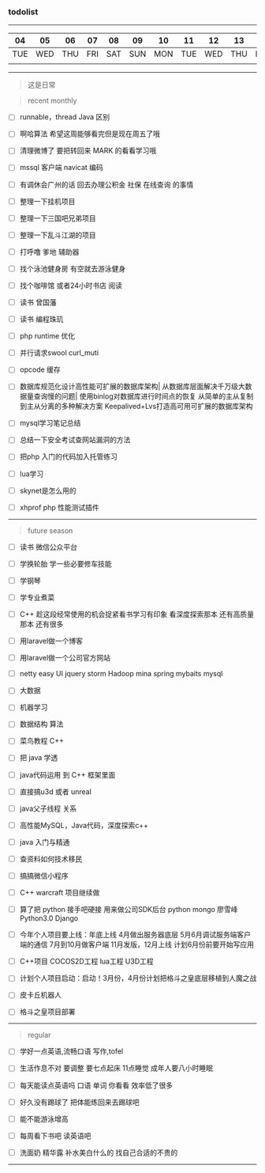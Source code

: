 ### todolist
---
04 | 05 | 06 | 07 | 08 | 09 | 10 | 11 | 12 | 13 | 14 | 15 | 16 | 17 | 
---|--- |--- |--- |--- |--- |--- |--- |--- |--- |--- |--- |--- |--- |
TUE|WED |THU |FRI |SAT |SUN |MON |TUE |WED |THU |FRI |SAT |SUN |MON |
   |    |    |    |    |    |    |    |    |    |    |    |    |    |

---
> 这是日常

> recent monthly
- [ ] runnable，thread Java 区别
- [ ] 啊哈算法 希望这周能够看完但是现在周五了哦
- [ ] 清理微博了 要把转回来 MARK 的看看学习哦

- [ ] mssql 客户端 navicat 编码
- [ ] 有调休会广州的话 回去办理公积金 社保 在线查询 的事情
- [ ] 整理一下挂机项目
- [ ] 整理一下三国吧兄弟项目
- [ ] 整理一下乱斗江湖的项目
- [ ] 打呼噜 爹地 辅助器
- [ ] 找个泳池健身房 有空就去游泳健身
- [ ] 找个咖啡馆 或者24小时书店 阅读
- [ ] 读书 曾国藩
- [ ] 读书 编程珠玑
- [ ] php runtime 优化
- [ ] 并行请求swool curl_muti
- [ ] opcode 缓存
- [ ] 数据库规范化设计高性能可扩展的数据库架构|
      从数据库层面解决千万级大数据量查询慢的问题|
      使用binlog对数据库进行时间点的恢复
      从简单的主从复制到主从分离的多种解决方案
      Keepalived+Lvs打造高可用可扩展的数据库架构
- [ ] mysql学习笔记总结
- [ ] 总结一下安全考试查网站漏洞的方法
- [ ] 把php 入门的代码加入托管练习
- [ ] lua学习
- [ ] skynet是怎么用的
- [ ] xhprof php 性能测试插件

---

>future season
- [ ] 读书 微信公众平台
- [ ] 学换轮胎 学一些必要修车技能
- [ ] 学钢琴
- [ ] 学专业煮菜
- [ ] C++ 趁这段经常使用的机会捉紧看书学习有印象  看深度探索那本 还有高质量那本 还有很多
- [ ] 用laravel做一个博客
- [ ] 用laravel做一个公司官方网站
- [ ] netty easy UI jquery storm Hadoop mina spring mybaits mysql
- [ ] 大数据
- [ ] 机器学习
- [ ] 数据结构 算法
- [ ] 菜鸟教程 C++
- [ ] 把 java 学透
- [ ] java代码运用 到 C++ 框架里面
- [ ] 直接搞u3d 或者 unreal
- [ ] java父子线程 关系
- [ ] 高性能MySQL，Java代码，深度探索c++
- [ ] java 入门与精通
- [ ] 查资料如何技术移民
- [ ] 搞搞微信小程序
- [ ] C++ warcraft 项目继续做
- [ ] 算了把 python 接手吧硬接 用来做公司SDK后台 python mongo 廖雪峰Python3.0 Django

- [ ] 今年个人项目要上线：年底上线
        4月做出服务器底层
        5月6月调试服务端客户端的通信
        7月到10月做客户端
        11月发版，12月上线
        计划6月份前要开始写应用
- [ ] C++项目 COCOS2D工程 lua工程 U3D工程
- [ ] 计划个人项目启动：启动！3月份，4月份计划把格斗之皇底层移植到人魔之战
- [ ] 皮卡丘机器人
- [ ] 格斗之皇项目部署


---

>regular
- [ ] 学好一点英语,流畅口语 写作,tofel

- [ ] 生活作息不对 要调整  要七点起床 11点睡觉 成年人要八小时睡眠
- [ ] 每天能读点英语吗 口语 单词 你看看 效率低了很多
- [ ] 好久没有踢球了 把体能练回来去踢球吧
- [ ] 能不能游泳增高
- [ ] 每周看下书吧 读英语吧
- [ ] 洗面奶 精华露 补水美白什么的 找自己合适的不贵的

---
